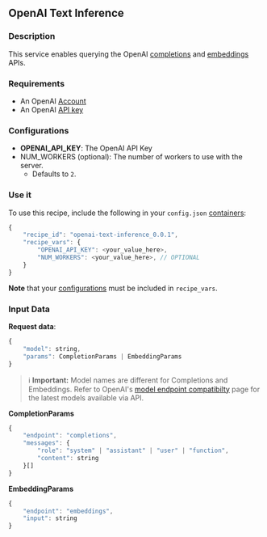 ## OpenAI Text Inference

### Description

This service enables querying the OpenAI [completions](https://platform.openai.com/docs/guides/text-generation/chat-completions-api) and [embeddings](https://platform.openai.com/docs/guides/embeddings) APIs.

### Requirements

- An OpenAI [Account](https://platform.openai.com/)
- An OpenAI [API key](https://platform.openai.com/api-keys)

### Configurations

- **OPENAI_API_KEY**: The OpenAI API Key
- NUM_WORKERS (optional): The number of workers to use with the server.
    - Defaults to `2`.

### Use it

To use this recipe, include the following in your `config.json` [containers](https://docs.ritual.net/infernet/node/configuration#containers-arraycontainer_spec):

```js
{
    "recipe_id": "openai-text-inference_0.0.1",
    "recipe_vars": {
        "OPENAI_API_KEY": <your_value_here>,
        "NUM_WORKERS": <your_value_here>, // OPTIONAL
    }
}
```

**Note** that your [configurations](#configurations) must be included in `recipe_vars`.

### Input Data

**Request data**:
```js
{
    "model": string,
    "params": CompletionParams | EmbeddingParams
}
```

<blockquote>
    ℹ️ <strong> Important:</strong> Model names are different for Completions and Embeddings. Refer to OpenAI's <a href="https://platform.openai.com/docs/models/model-endpoint-compatibility">model endpoint compatibilty</a> page for the latest models available via API.
</blockquote>


**CompletionParams**
```js
{
    "endpoint": "completions",
    "messages": {
        "role": "system" | "assistant" | "user" | "function",
        "content": string
    }[]
}
```

**EmbeddingParams**
```js
{
    "endpoint": "embeddings",
    "input": string
}
```